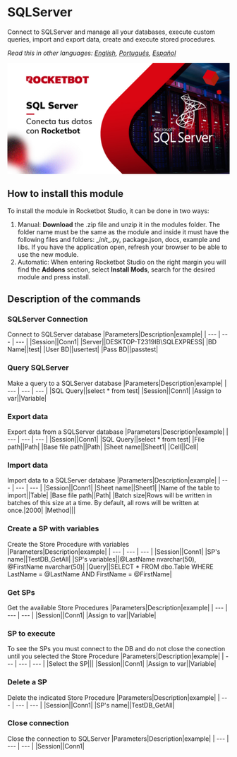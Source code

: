 



# SQLServer
  
Connect to SQLServer and manage all your databases, execute custom queries, import and export data, create and execute stored procedures.  

*Read this in other languages: [English](Manual_SQLServer_.md), [Português](Manual_SQLServer_.pr.md), [Español](Manual_SQLServer_.es.md)*
  
![banner](imgs/Banner_SQLServer_.jpg)
## How to install this module
  
To install the module in Rocketbot Studio, it can be done in two ways:
1. Manual: __Download__ the .zip file and unzip it in the modules folder. The folder name must be the same as the module and inside it must have the following files and folders: \__init__.py, package.json, docs, example and libs. If you have the application open, refresh your browser to be able to use the new module.
2. Automatic: When entering Rocketbot Studio on the right margin you will find the **Addons** section, select **Install Mods**, search for the desired module and press install.  


## Description of the commands

### SQLServer Connection
  
Connect to SQLServer database
|Parameters|Description|example|
| --- | --- | --- |
|Session||Conn1|
|Server||DESKTOP-T2319IB\SQLEXPRESS|
|BD Name||test|
|User BD||usertest|
|Pass BD||passtest|

### Query SQLServer
  
Make a query to a SQLServer database
|Parameters|Description|example|
| --- | --- | --- |
|SQL Query||select * from test|
|Session||Conn1|
|Assign to var||Variable|

### Export data
  
Export data from a SQLServer database
|Parameters|Description|example|
| --- | --- | --- |
|Session||Conn1|
|SQL Query||select * from test|
|File path||Path|
|Base file path||Path|
|Sheet name||Sheet1|
|Cell||Cell|

### Import data
  
Import data to a SQLServer database
|Parameters|Description|example|
| --- | --- | --- |
|Session||Conn1|
|Sheet name||Sheet1|
|Name of the table to import||Table|
|Base file path||Path|
|Batch size|Rows will be written in batches of this size at a time. By default, all rows will be written at once.|2000|
|Method|||

### Create a SP with variables
  
Create the Store Procedure with variables
|Parameters|Description|example|
| --- | --- | --- |
|Session||Conn1|
|SP's name||TestDB_GetAll|
|SP's variables||@LastName nvarchar(50), @FirstName nvarchar(50)|
|Query||SELECT * FROM dbo.Table WHERE LastName = @LastName AND FirstName = @FirstName|

### Get SPs
  
Get the available Store Procedures
|Parameters|Description|example|
| --- | --- | --- |
|Session||Conn1|
|Assign to var||Variable|

### SP to execute
  
To see the SPs you must connect to the DB and do not close the conection until you selected the Store Procedure
|Parameters|Description|example|
| --- | --- | --- |
|Select the SP|||
|Session||Conn1|
|Assign to var||Variable|

### Delete a SP
  
Delete the indicated Store Procedure
|Parameters|Description|example|
| --- | --- | --- |
|Session||Conn1|
|SP's name||TestDB_GetAll|

### Close connection
  
Close the connection to SQLServer
|Parameters|Description|example|
| --- | --- | --- |
|Session||Conn1|
